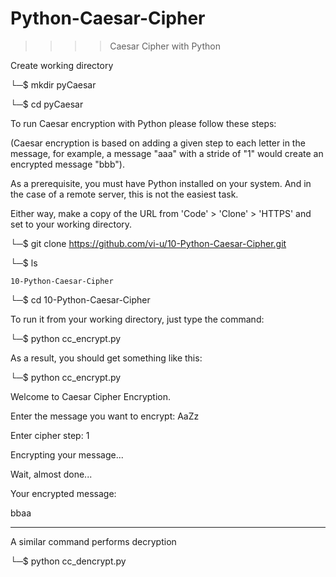 # Python-Caesar-Cipher

>>>> Caesar Cipher with Python

Create working directory

└─$ mkdir pyCaesar

└─$ cd pyCaesar


To run Caesar encryption with Python please follow these steps:

(Caesar encryption is based on adding a given step to each letter in the message,
for example, a message "aaa" with a stride of "1" would create an encrypted message "bbb").

As a prerequisite, you must have Python installed on your system.
And in the case of a remote server, this is not the easiest task.

Either way, make a copy of the URL from 'Code' > 'Clone' > 'HTTPS' and set to your working directory.

└─$ git clone https://github.com/vi-u/10-Python-Caesar-Cipher.git

└─$ ls

    10-Python-Caesar-Cipher

└─$ cd 10-Python-Caesar-Cipher

To run it from your working directory, just type the command:

└─$ python cc_encrypt.py

As a result, you should get something like this:

└─$ python cc_encrypt.py

Welcome to Caesar Cipher Encryption.

Enter the message you want to encrypt: AaZz

Enter cipher step: 1

Encrypting your message...

Wait, almost done...

Your encrypted message:

bbaa


*** 
A similar command performs decryption

└─$ python cc_dencrypt.py 
